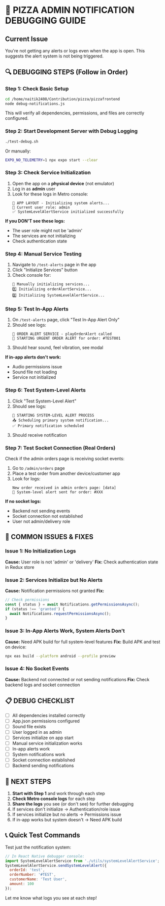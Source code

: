 # 🚨 PIZZA ADMIN NOTIFICATION DEBUGGING GUIDE

## Current Issue
You're not getting any alerts or logs even when the app is open. This suggests the alert system is not being triggered.

## 🔍 DEBUGGING STEPS (Follow in Order)

### Step 1: Check Basic Setup
```bash
cd /home/naitik2408/Contribution/pizza/pizzafrontend
node debug-notifications.js
```
This will verify all dependencies, permissions, and files are correctly configured.

### Step 2: Start Development Server with Debug Logging
```bash
./test-debug.sh
```
Or manually:
```bash
EXPO_NO_TELEMETRY=1 npx expo start --clear
```

### Step 3: Check Service Initialization
1. Open the app on a **physical device** (not emulator)
2. Log in as **admin** user
3. Look for these logs in Metro console:
   ```
   🚀 APP LAYOUT - Initializing system alerts...
   👤 Current user role: admin
   ✅ SystemLevelAlertService initialized successfully
   ```

**If you DON'T see these logs:**
- The user role might not be 'admin'
- The services are not initializing
- Check authentication state

### Step 4: Manual Service Testing
1. Navigate to `/test-alerts` page in the app
2. Click "Initialize Services" button
3. Check console for:
   ```
   🔧 Manually initializing services...
   1️⃣ Initializing orderAlertService...
   2️⃣ Initializing SystemLevelAlertService...
   ```

### Step 5: Test In-App Alerts
1. On `/test-alerts` page, click "Test In-App Alert Only"
2. Should see logs:
   ```
   🔔 ORDER ALERT SERVICE - playOrderAlert called
   🚨 STARTING URGENT ORDER ALERT for order: #TEST001
   ```
3. Should hear sound, feel vibration, see modal

**If in-app alerts don't work:**
- Audio permissions issue
- Sound file not loading
- Service not initialized

### Step 6: Test System-Level Alerts
1. Click "Test System-Level Alert"
2. Should see logs:
   ```
   🚨 STARTING SYSTEM-LEVEL ALERT PROCESS
   📤 Scheduling primary system notification...
   ✅ Primary notification scheduled
   ```
3. Should receive notification

### Step 7: Test Socket Connection (Real Orders)
Check if the admin orders page is receiving socket events:
1. Go to `/admin/orders` page
2. Place a test order from another device/customer app
3. Look for logs:
   ```
   New order received in admin orders page: [data]
   🚨 System-level alert sent for order: #XXX
   ```

**If no socket logs:**
- Backend not sending events
- Socket connection not established
- User not admin/delivery role

## 🔧 COMMON ISSUES & FIXES

### Issue 1: No Initialization Logs
**Cause:** User role is not 'admin' or 'delivery'
**Fix:** Check authentication state in Redux store

### Issue 2: Services Initialize but No Alerts
**Cause:** Notification permissions not granted
**Fix:** 
```javascript
// Check permissions
const { status } = await Notifications.getPermissionsAsync();
if (status !== 'granted') {
  await Notifications.requestPermissionsAsync();
}
```

### Issue 3: In-App Alerts Work, System Alerts Don't
**Cause:** Need APK build for full system-level features
**Fix:** Build APK and test on device:
```bash
npx eas build --platform android --profile preview
```

### Issue 4: No Socket Events
**Cause:** Backend not connected or not sending notifications
**Fix:** Check backend logs and socket connection

## 📋 DEBUG CHECKLIST

- [ ] All dependencies installed correctly
- [ ] App.json permissions configured
- [ ] Sound file exists
- [ ] User logged in as admin
- [ ] Services initialize on app start
- [ ] Manual service initialization works
- [ ] In-app alerts work
- [ ] System notifications work
- [ ] Socket connection established
- [ ] Backend sending notifications

## 🚨 NEXT STEPS

1. **Start with Step 1** and work through each step
2. **Check Metro console logs** for each step
3. **Share the logs** you see (or don't see) for further debugging
4. If services don't initialize → Authentication/role issue
5. If services initialize but no alerts → Permissions issue
6. If in-app works but system doesn't → Need APK build

## 📞 Quick Test Commands

Test just the notification system:
```javascript
// In React Native debugger console:
import SystemLevelAlertService from './utils/systemLevelAlertService';
SystemLevelAlertService.sendSystemLevelAlert({
  orderId: 'test', 
  orderNumber: '#TEST', 
  customerName: 'Test User', 
  amount: 100
});
```

Let me know what logs you see at each step!
